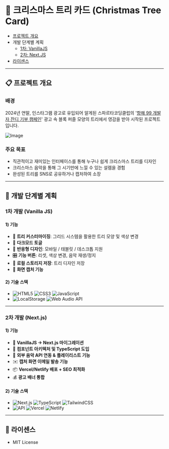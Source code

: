 # 🎄 크리스마스 트리 카드 (Christmas Tree Card)

- [프로젝트 개요](#-프로젝트-개요)
- 개발 단계별 계획
    - [1차: VanillaJS](#1차-개발-vanilla-js)
    - [2차: Next.JS](#2차-개발-nextjs)
- [라이센스](#-라이센스)

------

## 📋 프로젝트 개요
### 배경
2024년 연말, 인스타그램 광고로 유입되어 알게된 스파르타코딩클럽의 '[항해 99 개발자 잔디 기부 캠페인](https://hanghae99.spartacodingclub.kr/campaign/[id])' 광고 속 블록 퍼즐 모양의 트리에서 영감을 받아 시작된 프로젝트입니다.

![Image](https://github.com/user-attachments/assets/9a9572e8-d355-427e-a5f6-7044b340860a)

### 주요 목표
- 직관적이고 재미있는 인터페이스를 통해 누구나 쉽게 크리스마스 트리를 디자인
- 크리스마스 음악을 통해 그 시기만에 느낄 수 있는 설렘을 경험
- 완성된 트리를 SNS로 공유하거나 캡처하여 소장

-----

## 🚀 개발 단계별 계획

### 1차 개발 (Vanilla JS)

#### 1) 기능
- 🎨 **트리 커스터마이징**: 그리드 시스템을 활용한 트리 모양 및 색상 변경
- 🌙 **다크모드 토글**
- 📱 **반응형 디자인**: 모바일 / 태블릿 / 데스크톱 지원
- 🎛️ **기능 버튼**: 리셋, 색상 변경, 음악 재생/정지
- 💾 **로컬 스토리지 저장**: 트리 디자인 저장
- 📸 **화면 캡처 기능**

#### 2) 기술 스택
- ![HTML5](https://img.shields.io/badge/HTML5-E34F26?style=flat-square&logo=html5&logoColor=white)
![CSS3](https://img.shields.io/badge/CSS3-1572B6?style=flat-square&logo=css3&logoColor=white)
![JavaScript](https://img.shields.io/badge/JavaScript-F7DF1E?style=flat-square&logo=javascript&logoColor=black)
- ![LocalStorage](https://img.shields.io/badge/LocalStorage-323330?style=flat-square&logo=windowsterminal&logoColor=white)
![Web Audio API](https://img.shields.io/badge/Web%20Audio%20API-FF6F61?style=flat-square&logo=music&logoColor=white)

---

### 2차 개발 (Next.js)
#### 1) 기능
- 🔄 **VanillaJS → Next.js 마이그레이션**
- 🧩 **컴포넌트 아키텍처 및 TypeScript 도입**
- 🎵 **외부 음악 API 연동 & 플레이리스트 기능**
- ✉️ **캡처 화면 이메일 발송 기능**
- 📦 **Vercel/Netlify 배포 + SEO 최적화**
- 💰 **광고 배너 통합**

#### 2) 기술 스택
- ![Next.js](https://img.shields.io/badge/Next.js-000000?style=flat-square&logo=nextdotjs&logoColor=white)
![TypeScript](https://img.shields.io/badge/TypeScript-3178C6?style=flat-square&logo=typescript&logoColor=white)
![TailwindCSS](https://img.shields.io/badge/TailwindCSS-38B2AC?style=flat-square&logo=tailwind-css&logoColor=white)
- ![API](https://img.shields.io/badge/API-FFB400?style=flat-square&logo=plug&logoColor=white)
![Vercel](https://img.shields.io/badge/Vercel-000000?style=flat-square&logo=vercel&logoColor=white)
![Netlify](https://img.shields.io/badge/Netlify-00C7B7?style=flat-square&logo=netlify&logoColor=white)

-----

## 📜 라이센스
- MIT License